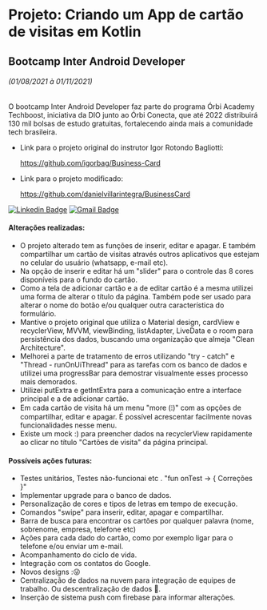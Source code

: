 # Projeto: Criando um App de cartão de visitas em Kotlin

## Bootcamp Inter Android Developer 

###### (01/08/2021 à 01/11/2021) 

O bootcamp Inter Android Developer faz parte do programa Órbi Academy Techboost, iniciativa da DIO junto ao Órbi Conecta, que até 2022 distribuirá 130 mil bolsas de estudo gratuitas, fortalecendo ainda mais a comunidade tech brasileira.

- Link para o projeto original do instrutor Igor Rotondo Bagliotti: 

  https://github.com/igorbag/Business-Card

- Link para o projeto modificado: 

  https://github.com/danielvillarintegra/BusinessCard

[![Linkedin Badge](https://img.shields.io/badge/-Daniel_Villar-blue?style=flat-square&logo=Linkedin&logoColor=white&link=linkedin.com/in/daniel-villar-326477212)](linkedin.com/in/daniel-villar-326477212)   [![Gmail Badge](https://img.shields.io/badge/-danielvillarintegra@gmail.com-c14438?style=flat-square&logo=Gmail&logoColor=white&link=mailto:danielvillarintegra@gmail.com)](mailto:danielvillarintegra@gmail.com)



#### Alterações realizadas:

- O projeto alterado tem as funções de inserir, editar e apagar. E também compartilhar um cartão de visitas através outros aplicativos que estejam no celular do usuário (whatsapp, e-mail etc). 
- Na opção de inserir e editar há um "slider" para o controle das 8 cores disponíveis para o fundo do cartão.
- Como a tela de adicionar cartão e a de editar cartão é a mesma utilizei uma forma de alterar o título da página. Também pode ser usado para alterar o nome do botão e/ou qualquer outra característica do formulário.
- Mantive o projeto original que utiliza o Material design, cardView e recyclerView, MVVM, viewBinding,  listAdapter, LiveData e o room para persistência dos dados, buscando uma organização que almeja "Clean Architecture". 
- Melhorei a parte de tratamento de erros utilizando "try - catch" e "Thread - runOnUiThread" para as tarefas com os banco de dados e utilizei uma progressBar para demostrar visualmente esses processo mais  demorados. 
- Utilizei putExtra e getIntExtra para a comunicação entre a interface principal e a de adicionar cartão.
- Em cada cartão de visita há um menu "more (⁝)" com as opções de compartilhar, editar e apagar. É possível acrescentar facilmente novas funcionalidades nesse menu.
- Existe um mock :) para preencher dados na recyclerView rapidamente ao clicar no título "Cartões de visita" da página principal.

 

#### Possíveis ações futuras:

- Testes unitários, Testes não-funcionai etc . "fun onTest -> { Correções }"
- Implementar upgrade para o banco de dados.
- Personalização de cores e tipos de letras em tempo de execução. 
- Comandos "swipe" para inserir, editar, apagar e compartilhar.
- Barra de busca para encontrar os cartões por qualquer palavra (nome, sobrenome, empresa, telefone etc) 
- Ações para cada dado do cartão, como por exemplo ligar para o telefone e/ou enviar um e-mail.
- Acompanhamento do ciclo de vida.  
- Integração com os contatos do Google.
- Novos designs :😜
- Centralização de dados na nuvem para integração de equipes de trabalho. Ou descentralização de dados 🤔.
- Inserção de sistema push com firebase para informar alterações.


